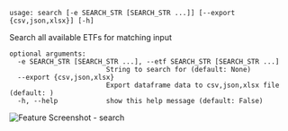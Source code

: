 ```
usage: search [-e SEARCH_STR [SEARCH_STR ...]] [--export {csv,json,xlsx}] [-h]
```

Search all available ETFs for matching input

```
optional arguments:
  -e SEARCH_STR [SEARCH_STR ...], --etf SEARCH_STR [SEARCH_STR ...]
                        String to search for (default: None)
  --export {csv,json,xlsx}
                        Export dataframe data to csv,json,xlsx file (default: )
  -h, --help            show this help message (default: False)
```
<img siz="1400" alt="Feature Screenshot - search" src="https://user-images.githubusercontent.com/85772166/142277312-462b55e0-e0f5-48e8-9eb3-f84a7bd696b4.png">
